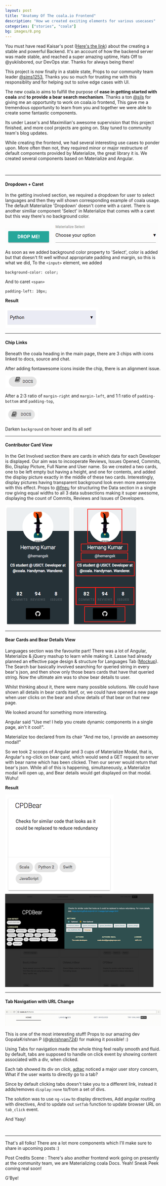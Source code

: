 ```yaml
---
layout: post
title: "Anatomy Of The coala.io Frontend"
description: "How we created exciting elements for various usecases"
categories: ["stories", "coala"]
bg: images/8.png
---
```


You must have read Kaisar's post ([Here's the link](https://yukiisbored.github.io/blog/2017/02/17/backend-voodoo-magic.html)) about the creating a stable and powerful Backend. It's an account of how the backend server was made stable, and reached a super amazing uptime, Hats Off to @yukiisbored, our DevOps star. Thanks for always being there!

This project is now finally in a stable state, Props to our community team leader [@sims1253](http://github.com/sims1253), Thanks you so much for trusting me with this responsiblity and for helping out to solve edge cases with UI. 


The new coala.io aims to fulfill the purpose of **ease in getting started with coala** and **to provide a bear search mechanism**. Thanks a ton [@sils](http://github.com/sils) for giving me an opportunity to work on coala.io frontend, This gave me a tremendous opportunity to learn from you and together we were able to create some fantastic components. 


Its under Lasse's and Maximilian's awesome supervision that this project finished, and more cool projects are going on. Stay tuned to community team's blog updates.


While creating the frontend, we had several interesting use cases to ponder upon. More often then not, they required minor or major restructure of default components provided by Materialize, the great library it is. We created several components based on Materialize and Angular.


<br>
<hr>


#### Dropdown + Caret

In the getting involved section, we required a dropdown for user to select languages and then they will shown corresponding example of coala usage. The default Materialize 'Dropdown' doesn't come with a caret. There is another similiar component 'Select' in Materialize that comes with a caret but this way there's no background color. 


![](/images/2.png) 
![](/images/3.png)


As soon as we added background color property to 'Select', color is added but that doesn't fit well without appropriate padding and margin, so this is what we did, To the ```<input>``` element, we added
```
background-color: color;
```

And to caret ```<span>```
```
padding-left: 10px;
```

**Result**

![](/images/1.png)

<hr>

#### Chip Links

Beneath the coala heading in the main page, there are 3 chips with icons linked to docs, source and chat. 

After adding fontawesome icons inside the chip, there is an alignment issue.

![](/images/5.png) 

After a 2:3 ratio of ```margin-right``` and ```margin-left```, and 1:1 ratio of ```padding-bottom``` and ```padding-top```, 

![](/images/4.png)

Darken ```background``` on hover and its all set!

<hr>

#### Contributor Card View

In the Get Involved section there are cards in which data for each Developer is displayed. Our aim was to incooperate Reviews, Issues Opened, Commits, Bio, Display Picture, Full Name and User name. So we created a two cards, one to be left empty but having a height, and one for contents, and added the display picture exactly in the middle of these two cards. Interestingly, display pictures having transparent background look even more awesome with this effect. Props to [@fneu](http://github.com/fneu) for structuring the Data section in a single row giving equal widths to all 3 data subsections making it super awesome, displaying the count of Commits, Reviews and Issues of Developers.

![](/images/7.png) ![](/images/6.png) 

<hr>

#### Bear Cards and Bear Details View

Languages section was the favourite part! There was a lot of Angular, Materialize & jQuery mashup to learn while making it. Lasse had already planned an effective page design & structure for Languages Tab ([Mockup](https://app.moqups.com/coala/YLGaMKWoDy/view/page/ad64222d5)). The Search bar basically involved searching for queried string in every bear's json, and then show only those bears cards that have that queried string. Now the ultimate aim was to show bear details to user.

Whilst thinking about it, there were many possible solutions. We could have shown all details in bear cards itself, or, we could have opened a new page when user clicks on the bear and show details of that bear on that new page. 

We looked around for something more interesting. 

Angular said "Use me! I help you create dynamic components in a single page, ain't it cool!". 

Materialize too declared from its chair "And me too, I provide an awesomey modal!"

So we took 2 scoops of Angular and 3 cups of Materialize Modal, that is, Angular's ng-click on bear card, which would send a GET request to server with bear name which has been clicked. Then our server would return that bear's json. While all of this is happening, simultaneously, a Materialize modal will open up, and Bear details would get displayed on that modal. Wuhu!


**Result**

![](/images/10.png) ![](/images/9.png) 

<hr>

#### Tab Navigation with URL Change

![](/images/11.gif)

This is one of the most interesting stuff! Props to our amazing dev GopalaKrishnan P (@[gkrishnan724](https://github.com/gkrishnan)) for making it possible! :)

Using Tabs for navigation made the whole thing feel really smooth and fluid. by default, tabs are supposed to handle on click event by showing content associated with a div, when clicked.

Each tab showed its div on click, [adtac](https://github.com/adtac) noticed a major user story concern, What if the user wants to directly go to a tab?

Since by default clicking tabs doesn't take you to a different link, instead it adds/removes ```display:none``` to/from a set of divs. 

The solution was to use ```ng-view``` to display directives, Add angular routing with directives, And to update out ```setTab``` function to update browser URL on ```tab_click``` event.

And Yaay!

<br>
<hr> 


That's all folks!
There are a lot more components which I'll make sure to share in upcoming posts :) 

Post Credits Scene : There's also another frontend work going on presently at the community team, we are Materializing coala Docs. Yeah! Sneak Peek coming real soon! 

G'Bye!
